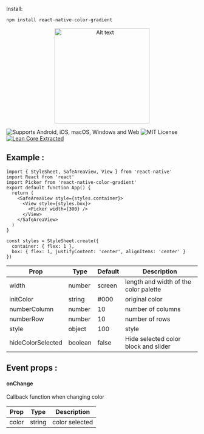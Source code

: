 Install: 
```js
npm install react-native-color-gradient
```
<p align="center">
     <img src="https://github.com/phamha98/react-native-color-gradient/raw/master/image/preview.png" alt="Alt text" width="250" height="250">
</p>

![Supports Android, iOS, macOS, Windows and Web](https://img.shields.io/badge/platforms-android%20|%20ios%20|%20macos%20|%20windows%20|%20web-lightgrey.svg) ![MIT License](https://img.shields.io/npm/l/@react-native-community/netinfo.svg) [![Lean Core Extracted](https://img.shields.io/badge/Lean%20Core-Extracted-brightgreen.svg)](https://github.com/facebook/react-native/issues/23313)

## Example :
```tsx
import { StyleSheet, SafeAreaView, View } from 'react-native'
import React from 'react'
import Picker from 'react-native-color-gradient'
export default function App() {
  return (
    <SafeAreaView style={styles.container}>
      <View style={styles.box}>
        <Picker width={300} />
      </View>
    </SafeAreaView>
  )
}

const styles = StyleSheet.create({
  container: { flex: 1 },
  box: { flex: 1, justifyContent: 'center', alignItems: 'center' }
})
```
| Prop                         | Type         | Default | Description                     |
| ---------------------------- | ------------ | ------- | ------------------------------- |
| width | number      | screen    |   length and width of the color palette |
| initColor | string    |   #000         |   original color
| numberColumn | number |   10         |   number of columns
| numberRow | number    |   10         |   number of rows
| style | object    |   100         |   style
| hideColorSelected | boolean    |   false         |   Hide selected color block and slider

## Event props :
#### onChange
Callback function when changing color

| Prop                         | Type         | Description                     |
| ---------------------------- | ------------ | --------------------------------|
| color                        | string       |    color selected                         |  